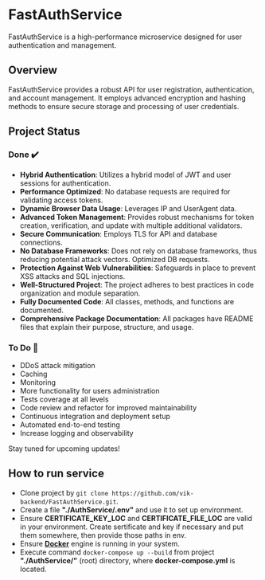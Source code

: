 # FastAuthService
FastAuthService is a high-performance microservice designed for user authentication and management.

## Overview
FastAuthService provides a robust API for user registration, authentication, and account management. It employs advanced encryption and hashing methods to ensure secure storage and processing of user credentials.

## Project Status

### Done :heavy_check_mark:

- **Hybrid Authentication**: Utilizes a hybrid model of JWT and user sessions for authentication.
- **Performance Optimized**: No database requests are required for validating access tokens.
- **Dynamic Browser Data Usage**: Leverages IP and UserAgent data.
- **Advanced Token Management**: Provides robust mechanisms for token creation, verification, and update with multiple additional validators.
- **Secure Communication**: Employs TLS for API and database connections.
- **No Database Frameworks**: Does not rely on database frameworks, thus reducing potential attack vectors. Optimized DB requests.
- **Protection Against Web Vulnerabilities**: Safeguards in place to prevent XSS attacks and SQL injections.
- **Well-Structured Project**: The project adheres to best practices in code organization and module separation.
- **Fully Documented Code**: All classes, methods, and functions are documented.
- **Comprehensive Package Documentation**: All packages have README files that explain their purpose, structure, and usage.

### To Do :construction:

- DDoS attack mitigation
- Caching
- Monitoring
- More functionality for users administration
- Tests coverage at all levels
- Code review and refactor for improved maintainability
- Continuous integration and deployment setup
- Automated end-to-end testing
- Increase logging and observability

Stay tuned for upcoming updates!
  
## How to run service  
 - Clone project by `git clone https://github.com/vik-backend/FastAuthService.git`.  
 - Create a file **"./AuthService/.env"** and use it to set up environment.  
 - Ensure **CERTIFICATE_KEY_LOC** and **CERTIFICATE_FILE_LOC** are valid in your environment. Create sertificate and key if necessary and put them somewhere, then provide those paths in env.  
 - Ensure [**Docker**](https://www.docker.com/) engine is running in your system.  
 - Execute command `docker-compose up --build` from project **"./AuthService/"** (root) directory, where **docker-compose.yml** is located.  
  